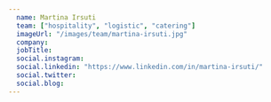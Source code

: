 ```yaml
---
  name: Martina Irsuti
  team: ["hospitality", "logistic", "catering"]
  imageUrl: "/images/team/martina-irsuti.jpg"
  company: 
  jobTitle: 
  social.instagram: 
  social.linkedin: "https://www.linkedin.com/in/martina-irsuti/"
  social.twitter: 
  social.blog: 
---
```


